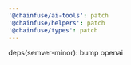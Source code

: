 ```yaml
---
'@chainfuse/ai-tools': patch
'@chainfuse/helpers': patch
'@chainfuse/types': patch
---
```


deps(semver-minor): bump openai
